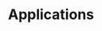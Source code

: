 ---
title:  Applications
license: '[CC BY-ND 3.0](http://creativecommons.org/licenses/by-nd/3.0/us/)'
modified: Monday, August 4th, 2014
modified_by:
  name: Alex Fornuto
categories:
 - remote-desktop
 - voip
 - cloud-storage
 - containers
 - game-servers
 - media-servers
 - messaging
 - development
 - project-management
---
